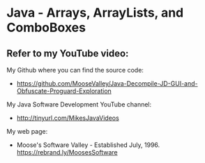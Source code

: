 # Java - Arrays, ArrayLists, and ComboBoxes

## Refer to my YouTube video:

My Github where you can find the source code:
* https://github.com/MooseValley/Java-Decompile-JD-GUI-and-Obfuscate-Proguard-Exploration

My Java Software Development YouTube channel:
* http://tinyurl.com/MikesJavaVideos

My web page:
* Moose's Software Valley - Established July, 1996.
https://rebrand.ly/MoosesSoftware

